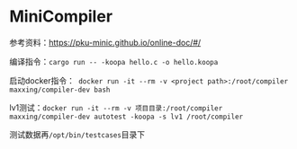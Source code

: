 # MiniCompiler

参考资料：https://pku-minic.github.io/online-doc/#/

编译指令：`cargo run -- -koopa hello.c -o hello.koopa`

启动docker指令：` docker run -it --rm -v <project path>:/root/compiler maxxing/compiler-dev bash`

lv1测试：`docker run -it --rm -v 项目目录:/root/compiler maxxing/compiler-dev autotest -koopa -s lv1 /root/compiler`

测试数据再`/opt/bin/testcases`目录下